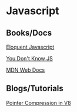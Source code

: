 # Javascript

## Books/Docs
[Eloquent Javascript](https://eloquentjavascript.net)

[You Don't Know JS](https://github.com/getify/You-Dont-Know-JS/tree/2nd-ed)

[MDN Web Docs](https://developer.mozilla.org/en-US/docs/Web/JavaScript)

## Blogs/Tutorials
[Pointer Compression in V8](https://v8.dev/blog/pointer-compression)
